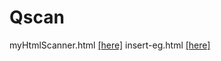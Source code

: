 # Qscan 
myHtmlScanner.html [[here]](https://eugenepai.github.io/Qscan/myHtmlScanner.html)
insert-eg.html [[here]](https://eugenepai.github.io/Qscan/insert-eg.html)
